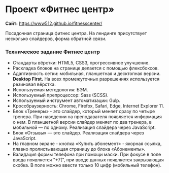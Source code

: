 # Проект «Фитнес центр»

**Сайт:** https://www512.github.io/fitnesscenter/


Посадочная страница фитнес центра. На лендинге присутствует несколько слайдеров, форма обратной связи.

### Техническое задание Фитнес центр

- Стандарты вёрстки: HTML5, CSS3, прогрессивное улучшение.
- Раскладка блоков на странице делается с помощью флексбоксов.
- Адаптивность сетки: мобильная, планшетная и десктопная версии. **Desktop First.** На всех промежуточных разрешениях используется резиновая вёрстка.
- Используемая методология: БЭМ.
- Используемый препроцессор: Sass (SCSS).
- Используемый инструмент автоматизации: Gulp.
- Кроссбраузерность: Chrome, Firefox, Safari, Edge, Internet Explorer 11.
- Блок «Тренеры» - это слайдер, который меняет сразу по четыре тренера. При наведении на преподавателя появляется информация о нем. В планшетной версии слайдер меняет по два тренера, в мобильной — по одному. Реализация слайдера через JavaScript.
- Блок «Отзывы» — это слайдер. Реализация слайдера через JavaScript.
- На главном экране - кнопка «Купить абонемент» - якорная ссылка, плавно пролистывающая страницу до блока «Абонементы».
- Валидация формы телефона при помощи маски. При фокусе в поле ввода появляется "+7(", при вводе данных появляется закрывающая скобка. В поле можно ввести только 10 цифр (мобильный телефон).
